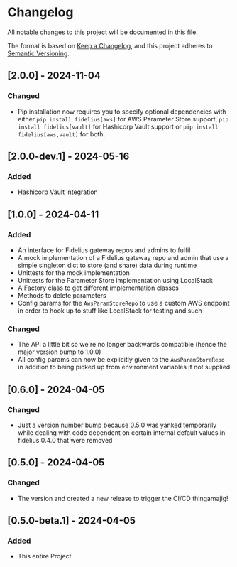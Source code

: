 # Changelog

All notable changes to this project will be documented in this file.

The format is based on [Keep a Changelog](https://keepachangelog.com/en/1.1.0/),
and this project adheres to [Semantic Versioning](https://semver.org/spec/v2.0.0.html).


## [2.0.0] - 2024-11-04

### Changed

- Pip installation now requires you to specify optional dependencies with either
  `pip install fidelius[aws]` for AWS Parameter Store support, 
  `pip install fidelius[vault]` for Hashicorp Vault support or 
  `pip install fidelius[aws,vault]` for both. 


## [2.0.0-dev.1] - 2024-05-16

### Added

- Hashicorp Vault integration


## [1.0.0] - 2024-04-11

### Added

- An interface for Fidelius gateway repos and admins to fulfil
- A mock implementation of a Fidelius gateway repo and admin that use a 
  simple singleton dict to store (and share) data during runtime
- Unittests for the mock implementation
- Unittests for the Parameter Store implementation using LocalStack
- A Factory class to get different implementation classes
- Methods to delete parameters
- Config params for the `AwsParamStoreRepo` to use a custom AWS endpoint in 
  order to hook up to stuff like LocalStack for testing and such

### Changed

- The API a little bit so we're no longer backwards compatible (hence the 
  major version bump to 1.0.0)
- All config params can now be explicitly given to the `AwsParamStoreRepo` 
  in addition to being picked up from environment variables if not supplied


## [0.6.0] - 2024-04-05

### Changed

- Just a version number bump because 0.5.0 was yanked temporarily while 
  dealing with code dependent on certain internal default values in fidelius 
  0.4.0 that were removed


## [0.5.0] - 2024-04-05

### Changed

- The version and created a new release to trigger the CI/CD thingamajig!


## [0.5.0-beta.1] - 2024-04-05

### Added

- This entire Project
